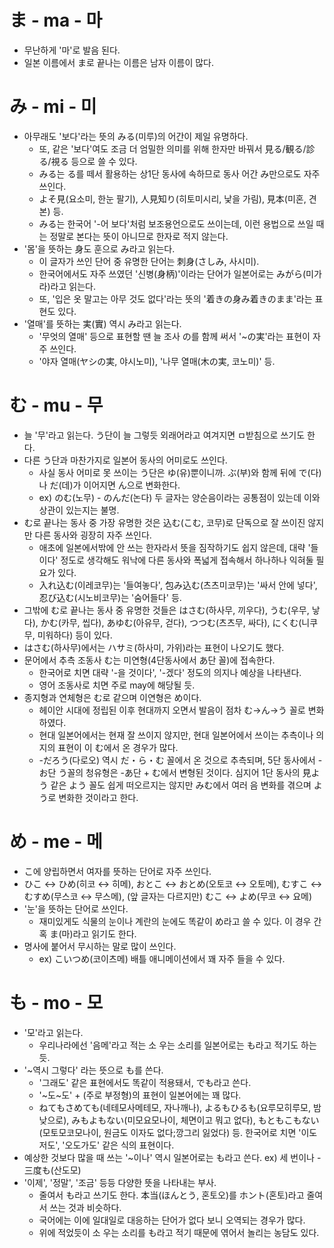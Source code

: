 # ま - ma - 마
- 무난하게 '마'로 발음 된다.
- 일본 이름에서 ま로 끝나는 이름은 남자 이름이 많다.

# み - mi - 미
- 아무래도 '보다'라는 뜻의 みる(미루)의 어간이 제일 유명하다.
  - 또, 같은 '보다'여도 조금 더 엄밀한 의미를 위해 한자만 바꿔서 見る/観る/診る/視る 등으로 쓸 수 있다.
  - みる는 る를 떼서 활용하는 상1단 동사에 속하므로 동사 어간 み만으로도 자주 쓰인다.
  - よそ見(요소미, 한눈 팔기), 人見知り(히토미시리, 낯을 가림), 見本(미혼, 견본) 등.
  - みる는 한국어 '-어 보다'처럼 보조용언으로도 쓰이는데, 이런 용법으로 쓰일 때는 정말로 본다는 뜻이 아니므로 한자로 적지 않는다.
- '몸'을 뜻하는 身도 훈으로 み라고 읽는다.
  - 이 글자가 쓰인 단어 중 유명한 단어는 刺身(さしみ, 사시미).
  - 한국어에서도 자주 쓰였던 '신병(身柄)'이라는 단어가 일본어로는 みがら(미가라)라고 읽는다.
  - 또, '입은 옷 말고는 아무 것도 없다'라는 뜻의 '着きの身み着きのまま'라는 표현도 있다.
- '열매'를 뜻하는 実(實) 역시 み라고 읽는다.
  - '무엇의 열매' 등으로 표현할 땐 늘 조사 の를 함께 써서 '~の実'라는 표현이 자주 쓰인다.
  - '야자 열매(ヤシの実, 야시노미), '나무 열매(木の実, 코노미)' 등.

# む - mu - 무
- 늘 '무'라고 읽는다. う단이 늘 그렇듯 외래어라고 여겨지면 ㅁ받침으로 쓰기도 한다.
- 다른 う단과 마찬가지로 일본어 동사의 어미로도 쓰인다.
  - 사실 동사 어미로 못 쓰이는 う단은 ゆ(유)뿐이니까. ぶ(부)와 함께 뒤에 で(다)나 だ(데)가 이어지면 ん으로 변화한다.
  - ex) のむ(노무) - のんだ(논다) 두 글자는 양순음이라는 공통점이 있는데 이와 상관이 있는지는 불명.
- む로 끝나는 동사 중 가장 유명한 것은 込む(こむ, 코무)로 단독으로 잘 쓰이진 않지만 다른 동사와 굉장히 자주 쓰인다.
  - 애초에 일본에서밖에 안 쓰는 한자라서 뜻을 짐작하기도 쉽지 않은데, 대략 '들이다' 정도로 생각해도 워낙에 다른 동사와 폭넓게 접속해서 하나하나 익혀둘 필요가 있다.
  - 入れ込む(이레코무)는 '들여놓다', 包み込む(츠츠미코무)는 '싸서 안에 넣다', 忍び込む(시노비코무)는 '숨어들다' 등.
- 그밖에 む로 끝나는 동사 중 유명한 것들은 はさむ(하사무, 끼우다), うむ(우무, 낳다), かむ(카무, 씹다), あゆむ(아유무, 걷다), つつむ(츠츠무, 싸다), にくむ(니쿠무, 미워하다) 등이 있다.
- はさむ(하사무)에서는 ハサミ(하사미, 가위)라는 표현이 나오기도 했다.
- 문어에서 추측 조동사 む는 미연형(4단동사에서 あ단 꼴)에 접속한다.
  - 한국어로 치면 대략 '-을 것이다', '-겠다' 정도의 의지나 예상을 나타낸다.
  - 영어 조동사로 치면 주로 may에 해당될 듯.
- 종지형과 연체형은 む로 같으며 이연형은 め이다.
  - 헤이안 시대에 정립된 이후 현대까지 오면서 발음이 점차 む→ん→う 꼴로 변화하였다.
  - 현대 일본어에서는 현재 잘 쓰이지 않지만, 현대 일본어에서 쓰이는 추측이나 의지의 표현이 이 む에서 온 경우가 많다.
  - -だろう(다로오) 역시 だ・ら・む 꼴에서 온 것으로 추측되며, 5단 동사에서 -お단 う꼴의 청유형은 -あ단 + む에서 변형된 것이다. 심지어 1단 동사의 見よう 같은 よう 꼴도 쉽게 떠오르지는 않지만 みむ에서 여러 음 변화를 겪으며 よう로 변화한 것이라고 한다.

# め - me - 메
- こ에 양립하면서 여자를 뜻하는 단어로 자주 쓰인다.
- ひこ ↔ ひめ(히코 ↔ 히메), おとこ ↔ おとめ(오토코 ↔ 오토메), むすこ ↔ むすめ(무스코 ↔ 무스메), (앞 글자는 다르지만) むこ ↔ よめ(무코 ↔ 요메)
- '눈'을 뜻하는 단어로 쓰인다.
  - 재미있게도 식물의 눈이나 계란의 눈에도 똑같이 め라고 쓸 수 있다. 이 경우 간혹 ま(마)라고 읽기도 한다.
- 명사에 붙어서 무시하는 말로 많이 쓰인다. 
  - ex) こいつめ(코이츠메) 배틀 애니메이션에서 꽤 자주 들을 수 있다.

# も - mo - 모
- '모'라고 읽는다.
  - 우리나라에선 '음메'라고 적는 소 우는 소리를 일본어로는 も라고 적기도 하는 듯.
- '~역시 그렇다' 라는 뜻으로 も를 쓴다.
  - '그래도' 같은 표현에서도 똑같이 적용돼서, でも라고 쓴다.
  - '~도~도' + (주로 부정형)의 표현이 일본어에는 꽤 많다.
  - ねてもさめても(네테모사메테모, 자나깨나), よるもひるも(요루모히루모, 밤낮으로), みもよもない(미모요모나이, 체면이고 뭐고 없다), もともこもない(모토모코모나이, 원금도 이자도 없다;깡그리 잃었다) 등. 한국어로 치면 '이도저도', '오도가도' 같은 식의 표현이다.
- 예상한 것보다 많을 때 쓰는 '~이나' 역시 일본어로는 も라고 쓴다. ex) 세 번이나 - 三度も(산도모)
- '이제', '정말', '조금' 등등 다양한 뜻을 나타내는 부사.
  - 줄여서 も라고 쓰기도 한다. 本当(ほんとう, 혼토오)를 ホント(혼토)라고 줄여서 쓰는 것과 비슷하다.
  - 국어에는 이에 일대일로 대응하는 단어가 없다 보니 오역되는 경우가 많다.
  - 위에 적었듯이 소 우는 소리를 も라고 적기 때문에 엮어서 놀리는 농담도 있다.
